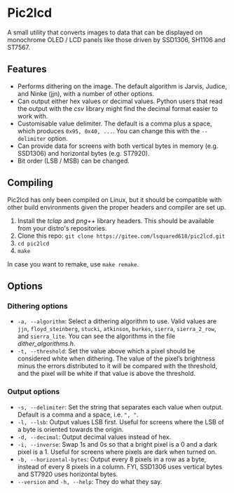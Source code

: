 # Pic2lcd

A small utility that converts images to data that can be displayed on monochrome OLED / LCD panels like those driven by SSD1306, SH1106 and ST7567.

## Features

- Performs dithering on the image. The default algorithm is Jarvis, Judice, and Ninke (jjn), with a number of other options.
- Can output either hex values or decimal values. Python users that read the output with the *csv* library might find the decimal format easier to work with.
- Customisable value delimiter. The default is a comma plus a space, which produces `0x95, 0x40, ...`. You can change this with the `--delimiter` option.
- Can provide data for screens with both vertical bytes in memory (e.g. SSD1306) and horizontal bytes (e.g. ST7920).
- Bit order (LSB / MSB) can be changed.

## Compiling

Pic2lcd has only been compiled on Linux, but it should be compatible with other build environments given the proper headers and compiler are set up.

1. Install the *tclap* and *png++* library headers. This should be available from your distro's repositories.
2. Clone this repo: `git clone https://gitee.com/lsquared618/pic2lcd.git`
3. `cd pic2lcd`
4. `make`

In case you want to remake, use `make remake`.

## Options

### Dithering options

- `-a, --algorithm`: Select a dithering algorithm to use. Valid values are `jjn`, `floyd_steinberg`, `stucki`, `atkinson`, `burkes`, `sierra`, `sierra_2_row`, and `sierra_lite`. You can see the algorithms in the file *dither_algorithms.h*.
- `-t, --threshold`: Set the value above which a pixel should be considered white when dithering. The value of the pixel’s brightness minus the errors distributed to it will be compared with the threshold, and the pixel will be white if that value is above the threshold.

### Output options

- `-s, --delimiter`: Set the string that separates each value when output. Default is a comma and a space, i.e. `", "`.
- `-l, --lsb`: Output values LSB first. Useful for screens where the LSB of a byte is oriented towards the origin.
- `-d, --decimal`: Output decimal values instead of hex.
- `-i, --inverse`: Swap 1s and 0s so that a bright pixel is a 0 and a dark pixel is a 1. Useful for screens where pixels are dark when turned on.
- `-b, --horizontal-bytes`: Output every 8 pixels in a row as a byte, instead of every 8 pixels in a column. FYI, SSD1306 uses vertical bytes and ST7920 uses horizontal bytes.
- `--version` and `-h, --help`: They do what they say.